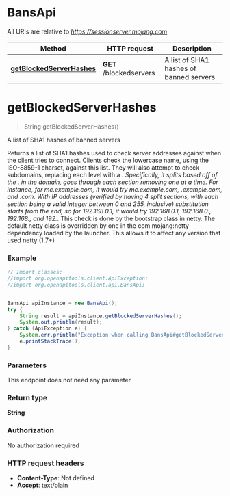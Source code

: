 # BansApi

All URIs are relative to *https://sessionserver.mojang.com*

Method | HTTP request | Description
------------- | ------------- | -------------
[**getBlockedServerHashes**](BansApi.md#getBlockedServerHashes) | **GET** /blockedservers | A list of SHA1 hashes of banned servers


<a name="getBlockedServerHashes"></a>
# **getBlockedServerHashes**
> String getBlockedServerHashes()

A list of SHA1 hashes of banned servers

Returns a list of SHA1 hashes used to check server addresses against when the client tries to connect. Clients check the lowercase name, using the ISO-8859-1 charset, against this list. They will also attempt to check subdomains, replacing each level with a *. Specifically, it splits based off of the . in the domain, goes through each section removing one at a time. For instance, for mc.example.com, it would try mc.example.com, *.example.com, and *.com. With IP addresses (verified by having 4 split sections, with each section being a valid integer between 0 and 255, inclusive) substitution starts from the end, so for 192.168.0.1, it would try 192.168.0.1, 192.168.0.*, 192.168.*, and 192.*. This check is done by the bootstrap class in netty. The default netty class is overridden by one in the com.mojang:netty dependency loaded by the launcher. This allows it to affect any version that used netty (1.7+)

### Example
```java
// Import classes:
//import org.openapitools.client.ApiException;
//import org.openapitools.client.api.BansApi;


BansApi apiInstance = new BansApi();
try {
    String result = apiInstance.getBlockedServerHashes();
    System.out.println(result);
} catch (ApiException e) {
    System.err.println("Exception when calling BansApi#getBlockedServerHashes");
    e.printStackTrace();
}
```

### Parameters
This endpoint does not need any parameter.

### Return type

**String**

### Authorization

No authorization required

### HTTP request headers

 - **Content-Type**: Not defined
 - **Accept**: text/plain

